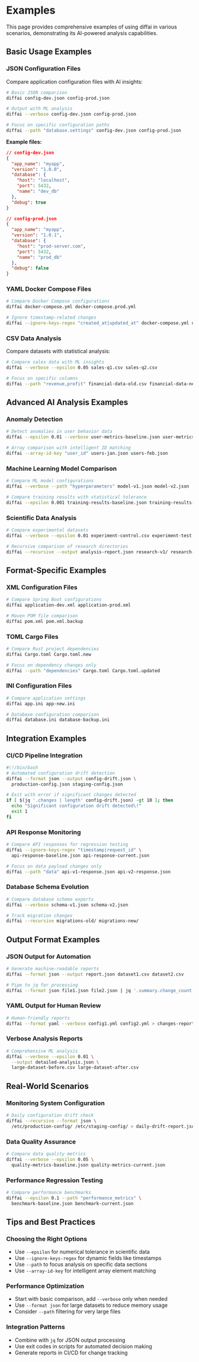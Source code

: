 # Examples

This page provides comprehensive examples of using diffai in various scenarios, demonstrating its AI-powered analysis capabilities.

## Basic Usage Examples

### JSON Configuration Files

Compare application configuration files with AI insights:

```bash
# Basic JSON comparison
diffai config-dev.json config-prod.json

# Output with ML analysis
diffai --verbose config-dev.json config-prod.json

# Focus on specific configuration paths
diffai --path "database.settings" config-dev.json config-prod.json
```

**Example files:**
```json
// config-dev.json
{
  "app_name": "myapp",
  "version": "1.0.0",
  "database": {
    "host": "localhost",
    "port": 5432,
    "name": "dev_db"
  },
  "debug": true
}

// config-prod.json  
{
  "app_name": "myapp",
  "version": "1.0.1",
  "database": {
    "host": "prod-server.com",
    "port": 5432,
    "name": "prod_db"
  },
  "debug": false
}
```

### YAML Docker Compose Files

```bash
# Compare Docker Compose configurations
diffai docker-compose.yml docker-compose.prod.yml

# Ignore timestamp-related changes
diffai --ignore-keys-regex "created_at|updated_at" docker-compose.yml docker-compose.new.yml
```

### CSV Data Analysis

Compare datasets with statistical analysis:

```bash
# Compare sales data with ML insights
diffai --verbose --epsilon 0.05 sales-q1.csv sales-q2.csv

# Focus on specific columns
diffai --path "revenue,profit" financial-data-old.csv financial-data-new.csv
```

## Advanced AI Analysis Examples

### Anomaly Detection

```bash
# Detect anomalies in user behavior data
diffai --epsilon 0.01 --verbose user-metrics-baseline.json user-metrics-current.json

# Array comparison with intelligent ID matching
diffai --array-id-key "user_id" users-jan.json users-feb.json
```

### Machine Learning Model Comparison

```bash
# Compare ML model configurations
diffai --verbose --path "hyperparameters" model-v1.json model-v2.json

# Compare training results with statistical tolerance
diffai --epsilon 0.001 training-results-baseline.json training-results-new.json
```

### Scientific Data Analysis

```bash
# Compare experimental datasets
diffai --verbose --epsilon 0.01 experiment-control.csv experiment-test.csv

# Recursive comparison of research directories
diffai --recursive --output analysis-report.json research-v1/ research-v2/
```

## Format-Specific Examples

### XML Configuration Files

```bash
# Compare Spring Boot configurations
diffai application-dev.xml application-prod.xml

# Maven POM file comparison
diffai pom.xml pom.xml.backup
```

### TOML Cargo Files

```bash
# Compare Rust project dependencies
diffai Cargo.toml Cargo.toml.new

# Focus on dependency changes only
diffai --path "dependencies" Cargo.toml Cargo.toml.updated
```

### INI Configuration Files

```bash
# Compare application settings
diffai app.ini app-new.ini

# Database configuration comparison
diffai database.ini database-backup.ini
```

## Integration Examples

### CI/CD Pipeline Integration

```bash
#\!/bin/bash
# Automated configuration drift detection
diffai --format json --output config-drift.json \
  production-config.json staging-config.json

# Exit with error if significant changes detected
if [ $(jq '.changes | length' config-drift.json) -gt 10 ]; then
  echo "Significant configuration drift detected\!"
  exit 1
fi
```

### API Response Monitoring

```bash
# Compare API responses for regression testing
diffai --ignore-keys-regex "timestamp|request_id" \
  api-response-baseline.json api-response-current.json

# Focus on data payload changes only
diffai --path "data" api-v1-response.json api-v2-response.json
```

### Database Schema Evolution

```bash
# Compare database schema exports
diffai --verbose schema-v1.json schema-v2.json

# Track migration changes
diffai --recursive migrations-old/ migrations-new/
```

## Output Format Examples

### JSON Output for Automation

```bash
# Generate machine-readable reports
diffai --format json --output report.json dataset1.csv dataset2.csv

# Pipe to jq for processing
diffai --format json file1.json file2.json | jq '.summary.change_count'
```

### YAML Output for Human Review

```bash
# Human-friendly reports
diffai --format yaml --verbose config1.yml config2.yml > changes-report.yml
```

### Verbose Analysis Reports

```bash
# Comprehensive ML analysis
diffai --verbose --epsilon 0.01 \
  --output detailed-analysis.json \
  large-dataset-before.csv large-dataset-after.csv
```

## Real-World Scenarios

### Monitoring System Configuration

```bash
# Daily configuration drift check
diffai --recursive --format json \
  /etc/production-config/ /etc/staging-config/ > daily-drift-report.json
```

### Data Quality Assurance

```bash
# Compare data quality metrics
diffai --verbose --epsilon 0.05 \
  quality-metrics-baseline.json quality-metrics-current.json
```

### Performance Regression Testing

```bash
# Compare performance benchmarks
diffai --epsilon 0.1 --path "performance_metrics" \
  benchmark-baseline.json benchmark-current.json
```

## Tips and Best Practices

### Choosing the Right Options

- Use `--epsilon` for numerical tolerance in scientific data
- Use `--ignore-keys-regex` for dynamic fields like timestamps
- Use `--path` to focus analysis on specific data sections
- Use `--array-id-key` for intelligent array element matching

### Performance Optimization

- Start with basic comparison, add `--verbose` only when needed
- Use `--format json` for large datasets to reduce memory usage
- Consider `--path` filtering for very large files

### Integration Patterns

- Combine with `jq` for JSON output processing
- Use exit codes in scripts for automated decision making
- Generate reports in CI/CD for change tracking

